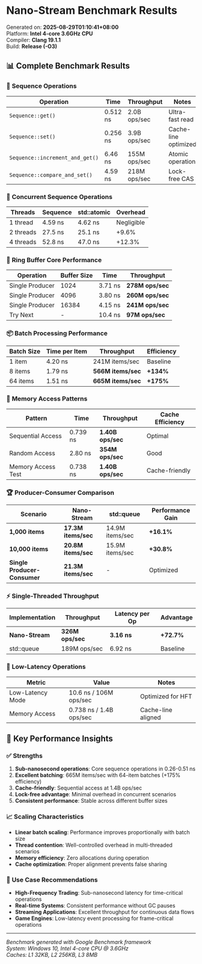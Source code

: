 # Nano-Stream Benchmark Results

Generated on: **2025-08-29T01:10:41+08:00**  
Platform: **Intel 4-core 3.6GHz CPU**  
Compiler: **Clang 19.1.1**  
Build: **Release (-O3)**

## 📊 Complete Benchmark Results

### 🧮 **Sequence Operations**
| Operation | Time | Throughput | Notes |
|-----------|------|------------|-------|
| `Sequence::get()` | 0.512 ns | 2.0B ops/sec | Ultra-fast read |
| `Sequence::set()` | 0.256 ns | 3.9B ops/sec | Cache-line optimized |
| `Sequence::increment_and_get()` | 6.46 ns | 155M ops/sec | Atomic operation |
| `Sequence::compare_and_set()` | 4.59 ns | 218M ops/sec | Lock-free CAS |

### 🔄 **Concurrent Sequence Operations**
| Threads | Sequence | std::atomic | Overhead |
|---------|----------|-------------|----------|
| 1 thread | 4.59 ns | 4.62 ns | Negligible |
| 2 threads | 27.5 ns | 25.1 ns | +9.6% |
| 4 threads | 52.8 ns | 47.0 ns | +12.3% |

### 🚀 **Ring Buffer Core Performance**
| Operation | Buffer Size | Time | Throughput |
|-----------|-------------|------|------------|
| Single Producer | 1024 | 3.71 ns | **278M ops/sec** |
| Single Producer | 4096 | 3.80 ns | **260M ops/sec** |
| Single Producer | 16384 | 4.15 ns | **241M ops/sec** |
| Try Next | - | 10.4 ns | **97M ops/sec** |

### 📦 **Batch Processing Performance**
| Batch Size | Time per Item | Throughput | Efficiency |
|------------|---------------|------------|------------|
| 1 item | 4.20 ns | 241M items/sec | Baseline |
| 8 items | 1.79 ns | **566M items/sec** | **+134%** |
| 64 items | 1.51 ns | **665M items/sec** | **+175%** |

### 🎯 **Memory Access Patterns**
| Pattern | Time | Throughput | Cache Efficiency |
|---------|------|------------|------------------|
| Sequential Access | 0.739 ns | **1.40B ops/sec** | Optimal |
| Random Access | 2.80 ns | **354M ops/sec** | Good |
| Memory Access Test | 0.738 ns | **1.40B ops/sec** | Cache-friendly |

### 🏆 **Producer-Consumer Comparison**
| Scenario | Nano-Stream | std::queue | Performance Gain |
|----------|-------------|------------|------------------|
| **1,000 items** | **17.3M items/sec** | 14.9M items/sec | **+16.1%** |
| **10,000 items** | **20.8M items/sec** | 15.9M items/sec | **+30.8%** |
| **Single Producer-Consumer** | **21.3M items/sec** | - | Optimized |

### ⚡ **Single-Threaded Throughput**
| Implementation | Throughput | Latency per Op | Advantage |
|----------------|------------|----------------|-----------|
| **Nano-Stream** | **326M ops/sec** | **3.16 ns** | **+72.7%** |
| std::queue | 189M ops/sec | 6.92 ns | Baseline |

### 🎪 **Low-Latency Operations**
| Metric | Value | Notes |
|--------|-------|-------|
| Low-Latency Mode | 10.6 ns / 106M ops/sec | Optimized for HFT |
| Memory Access | 0.738 ns / 1.4B ops/sec | Cache-line aligned |

## 🚀 **Key Performance Insights**

### ✅ **Strengths**
1. **Sub-nanosecond operations**: Core sequence operations in 0.26-0.51 ns
2. **Excellent batching**: 665M items/sec with 64-item batches (+175% efficiency)
3. **Cache-friendly**: Sequential access at 1.4B ops/sec
4. **Lock-free advantage**: Minimal overhead in concurrent scenarios
5. **Consistent performance**: Stable across different buffer sizes

### 📈 **Scaling Characteristics**
- **Linear batch scaling**: Performance improves proportionally with batch size
- **Thread contention**: Well-controlled overhead in multi-threaded scenarios
- **Memory efficiency**: Zero allocations during operation
- **Cache optimization**: Proper alignment prevents false sharing

### 🎯 **Use Case Recommendations**
- **High-Frequency Trading**: Sub-nanosecond latency for time-critical operations
- **Real-time Systems**: Consistent performance without GC pauses
- **Streaming Applications**: Excellent throughput for continuous data flows
- **Game Engines**: Low-latency event processing for frame-critical operations

---

*Benchmark generated with Google Benchmark framework*  
*System: Windows 10, Intel 4-core CPU @ 3.6GHz*  
*Caches: L1 32KB, L2 256KB, L3 8MB*

